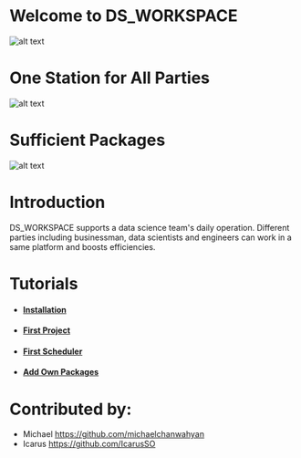 # Welcome to DS_WORKSPACE

![alt text](https://user-images.githubusercontent.com/10301755/56467295-ae3df200-644f-11e9-91f4-9f949099ff44.png)


# One Station for All Parties
![alt text](https://user-images.githubusercontent.com/10301755/56483988-cf5e1b80-64ff-11e9-8fa7-f266af734deb.png)

# Sufficient Packages
![alt text](https://user-images.githubusercontent.com/10301755/56467600-90728c00-6453-11e9-88a4-edb5f71a4815.png)

# Introduction

DS_WORKSPACE supports a data science team's daily operation. Different parties including businessman, data scientists and engineers can work in a same platform and boosts efficiencies.


# Tutorials
- #### [Installation](https://github.com/IcarusSO/ds_workspace/wiki/Installation)
- #### [First Project](https://github.com/IcarusSO/ds_workspace/wiki/First-Project)
- #### [First Scheduler](https://github.com/IcarusSO/ds_workspace/wiki/First-Scheduler)
- #### [Add Own Packages](https://github.com/IcarusSO/ds_workspace/wiki/Add-Own-Packages)


# Contributed by:

- Michael https://github.com/michaelchanwahyan
- Icarus https://github.com/IcarusSO
